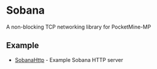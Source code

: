 # Sobana
A non-blocking TCP networking library for PocketMine-MP

## Example
- <a href="https://github.com/AkmalFairuz/SobanaHttp">SobanaHttp</a> - Example Sobana HTTP server